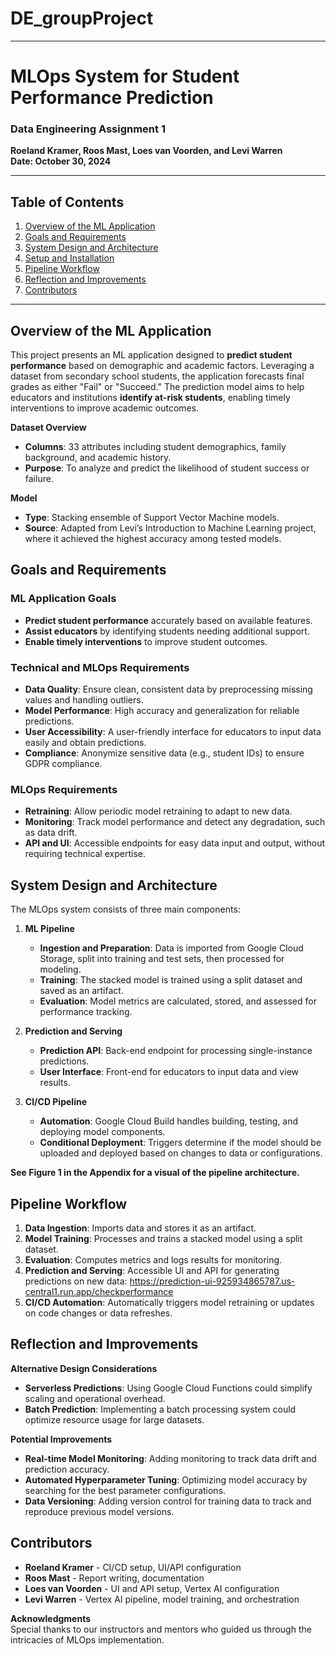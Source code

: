 # DE_groupProject

---

# MLOps System for Student Performance Prediction

### Data Engineering Assignment 1
**Roeland Kramer, Roos Mast, Loes van Voorden, and Levi Warren**  
**Date: October 30, 2024**

---

## Table of Contents

1. [Overview of the ML Application](#overview-of-the-ml-application)
2. [Goals and Requirements](#goals-and-requirements)
3. [System Design and Architecture](#system-design-and-architecture)
4. [Setup and Installation](#setup-and-installation)
5. [Pipeline Workflow](#pipeline-workflow)
6. [Reflection and Improvements](#reflection-and-improvements)
7. [Contributors](#contributors)

---

## Overview of the ML Application

This project presents an ML application designed to **predict student performance** based on demographic and academic factors. Leveraging a dataset from secondary school students, the application forecasts final grades as either "Fail" or "Succeed." The prediction model aims to help educators and institutions **identify at-risk students**, enabling timely interventions to improve academic outcomes.

**Dataset Overview**  
- **Columns**: 33 attributes including student demographics, family background, and academic history.
- **Purpose**: To analyze and predict the likelihood of student success or failure.

**Model**  
- **Type**: Stacking ensemble of Support Vector Machine models.
- **Source**: Adapted from Levi’s Introduction to Machine Learning project, where it achieved the highest accuracy among tested models.

## Goals and Requirements

### ML Application Goals
- **Predict student performance** accurately based on available features.
- **Assist educators** by identifying students needing additional support.
- **Enable timely interventions** to improve student outcomes.

### Technical and MLOps Requirements
- **Data Quality**: Ensure clean, consistent data by preprocessing missing values and handling outliers.
- **Model Performance**: High accuracy and generalization for reliable predictions.
- **User Accessibility**: A user-friendly interface for educators to input data easily and obtain predictions.
- **Compliance**: Anonymize sensitive data (e.g., student IDs) to ensure GDPR compliance.

### MLOps Requirements
- **Retraining**: Allow periodic model retraining to adapt to new data.
- **Monitoring**: Track model performance and detect any degradation, such as data drift.
- **API and UI**: Accessible endpoints for easy data input and output, without requiring technical expertise.

## System Design and Architecture

The MLOps system consists of three main components:

1. **ML Pipeline**  
   - **Ingestion and Preparation**: Data is imported from Google Cloud Storage, split into training and test sets, then processed for modeling.
   - **Training**: The stacked model is trained using a split dataset and saved as an artifact.
   - **Evaluation**: Model metrics are calculated, stored, and assessed for performance tracking.
   
2. **Prediction and Serving**  
   - **Prediction API**: Back-end endpoint for processing single-instance predictions.
   - **User Interface**: Front-end for educators to input data and view results.
   
3. **CI/CD Pipeline**  
   - **Automation**: Google Cloud Build handles building, testing, and deploying model components.
   - **Conditional Deployment**: Triggers determine if the model should be uploaded and deployed based on changes to data or configurations.

**See Figure 1 in the Appendix for a visual of the pipeline architecture.**

## Pipeline Workflow

1. **Data Ingestion**: Imports data and stores it as an artifact.
2. **Model Training**: Processes and trains a stacked model using a split dataset.
3. **Evaluation**: Computes metrics and logs results for monitoring.
4. **Prediction and Serving**: Accessible UI and API for generating predictions on new data: https://prediction-ui-925934865787.us-central1.run.app/checkperformance
5. **CI/CD Automation**: Automatically triggers model retraining or updates on code changes or data refreshes.

## Reflection and Improvements

**Alternative Design Considerations**  
- **Serverless Predictions**: Using Google Cloud Functions could simplify scaling and operational overhead.
- **Batch Prediction**: Implementing a batch processing system could optimize resource usage for large datasets.

**Potential Improvements**  
- **Real-time Model Monitoring**: Adding monitoring to track data drift and prediction accuracy.
- **Automated Hyperparameter Tuning**: Optimizing model accuracy by searching for the best parameter configurations.
- **Data Versioning**: Adding version control for training data to track and reproduce previous model versions.

## Contributors

- **Roeland Kramer** - CI/CD setup, UI/API configuration
- **Roos Mast** - Report writing, documentation
- **Loes van Voorden** - UI and API setup, Vertex AI configuration
- **Levi Warren** - Vertex AI pipeline, model training, and orchestration

**Acknowledgments**  
Special thanks to our instructors and mentors who guided us through the intricacies of MLOps implementation.

